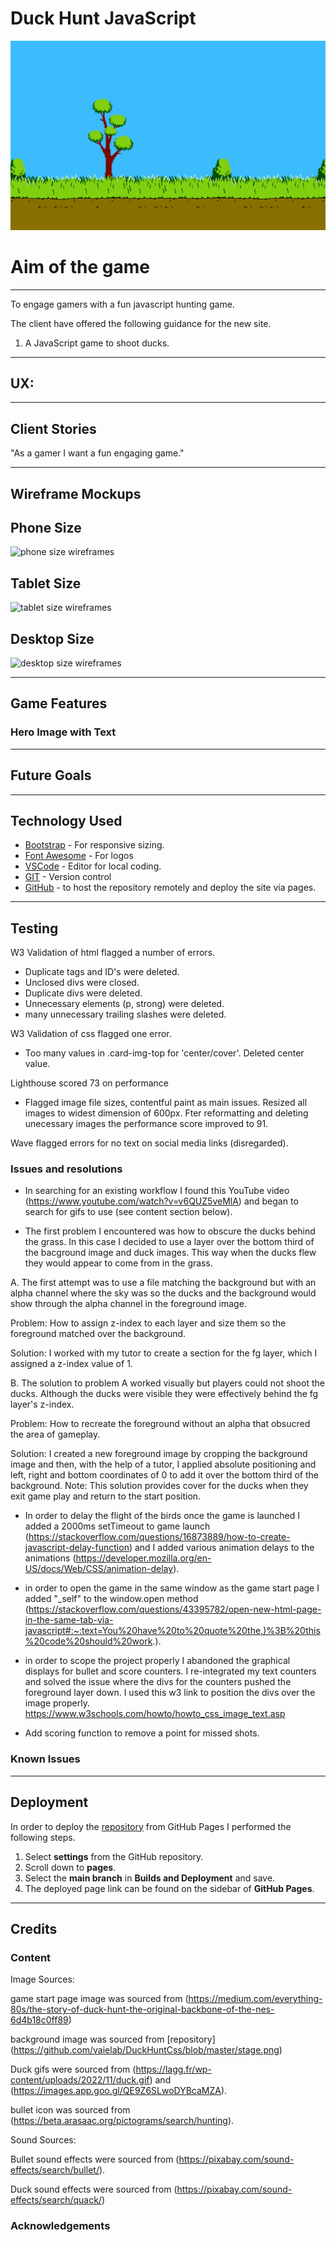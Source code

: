 # Duck Hunt JavaScript

![Duck Hunt JavaScript](./resources/images/dh-background.png)


# Aim of the game

---

To engage gamers with a fun javascript hunting game.

The client have offered the following guidance for the new site.

1. A JavaScript game to shoot ducks.

---

## UX:



---

## Client Stories

"As a gamer I want a fun engaging game."

---

## Wireframe Mockups



## Phone Size

![phone size wireframes](./)

## Tablet Size

![tablet size wireframes](./)

## Desktop Size

![desktop size wireframes](./)

---

## Game Features

### Hero Image with Text

---

## Future Goals

---

## Technology Used

* [Bootstrap](https://getbootstrap.com/) - For responsive sizing.
* [Font Awesome](https://fontawesome.com/) - For logos
* [VSCode](https://code.visualstudio.com/) - Editor for local coding.
* [GIT](https://git-scm.com/) - Version control
* [GitHub](https://github.com/) - to  host the repository remotely and deploy the site via pages.

---

## Testing

W3 Validation of html flagged a number of errors.

- Duplicate tags and ID's were deleted.
- Unclosed divs were closed.
- Duplicate divs were deleted.
- Unnecessary elements (p, strong) were deleted.
- many unnecessary trailing slashes were deleted.

W3 Validation of css flagged one error.

- Too many values in .card-img-top for 'center/cover'. Deleted center value.

Lighthouse scored 73 on performance

- Flagged image file sizes, contentful paint as main issues. Resized all images to widest dimension of 600px. Fter reformatting and deleting unecessary images the performance score improved to 91.

Wave flagged errors for no text on social media links (disregarded).

### Issues and resolutions

- In searching for an existing workflow I found this YouTube video (https://www.youtube.com/watch?v=v6QUZ5veMlA) and began to search for gifs to use (see content section below).

- The first problem I encountered was how to obscure the ducks behind the grass. In this case I decided to use a layer over the bottom third of the bacground image and duck images. This way when the ducks flew they would appear to come from in the grass. 

 A. The first attempt was to use a file matching the background but with an alpha channel where the sky was so the ducks and the background would show through the alpha channel in the foreground image.

 Problem: How to assign z-index to each layer and size them so the foreground matched over the background.

 Solution: I worked with my tutor to create a section for the fg layer, which I assigned a z-index value of 1.

 B. The solution to problem A worked visually but players could not shoot the ducks. Although the ducks were visible they were effectively behind the fg layer's z-index.

 Problem: How to recreate the foreground without an alpha that obsucred the area of gameplay.

 Solution: I created a new foreground image by cropping the background image and then, with the help of a tutor, I applied absolute positioning and left, right and bottom coordinates of 0 to add it over the bottom third of the background. Note: This solution provides cover for the ducks when they exit game play and return to the start position.

- In order to delay the flight of the birds once the game is launched I added a 2000ms setTimeout to game launch (https://stackoverflow.com/questions/16873889/how-to-create-javascript-delay-function) and I added various animation delays to the animations (https://developer.mozilla.org/en-US/docs/Web/CSS/animation-delay).

- in order to open the game in the same window as the game start page I added "_self" to the window.open method (https://stackoverflow.com/questions/43395782/open-new-html-page-in-the-same-tab-via-javascript#:~:text=You%20have%20to%20quote%20the,)%3B%20this%20code%20should%20work.).

- in order to scope the project properly I abandoned the graphical displays for bullet and score counters. I re-integrated my text counters and solved the issue where the divs for the counters pushed the foreground layer down. I used this w3 link to position the divs over the image properly. https://www.w3schools.com/howto/howto_css_image_text.asp

- Add scoring function to remove a point for missed shots.



### Known Issues

---

## Deployment

In order to deploy the [repository](https://jordalenko.github.io/DuckHunt/) from GitHub Pages I performed the following steps.

1. Select **settings** from the GitHub repository.
2. Scroll down to **pages**.
3. Select the **main branch** in **Builds and Deployment** and save.
4. The deployed page link can be found on the sidebar of **GitHub Pages**.

---

## Credits

### Content

Image Sources:

game start page image was sourced from (https://medium.com/everything-80s/the-story-of-duck-hunt-the-original-backbone-of-the-nes-6d4b18c0ff89)

background image was sourced from [repository] (https://github.com/vaielab/DuckHuntCss/blob/master/stage.png)

Duck gifs were sourced from (https://lagg.fr/wp-content/uploads/2022/11/duck.gif) and (https://images.app.goo.gl/QE9Z6SLwoDYBcaMZA).

bullet icon was sourced from (https://beta.arasaac.org/pictograms/search/hunting).

Sound Sources:

Bullet sound effects were sourced from (https://pixabay.com/sound-effects/search/bullet/).

Duck sound effects were sourced from (https://pixabay.com/sound-effects/search/quack/)

### Acknowledgements

